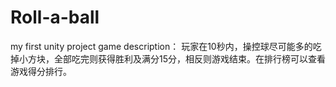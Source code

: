 # Roll-a-ball
my first unity project
game description：
  玩家在10秒内，操控球尽可能多的吃掉小方块，全部吃完则获得胜利及满分15分，相反则游戏结束。在排行榜可以查看游戏得分排行。

